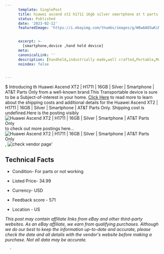 ```yaml
---
      template: SinglePost
      title: huawei ascend xt2 h1711 16gb silver smartphone at t parts only
      status: Published
      date: '2023-02-12'
      featuredImage: 'https://i.ebayimg.com/thumbs/images/g/W0wAAOSwKiNjl~GA/s-l225.jpg'
       

      excerpt: >-
        [smartphone,device ,hand held device]
      meta:
      canonicalLink: ''
      description: [handheld,industrially made,well crafted,Portable,Mobile,Compact,Convenient,Lightweight,Maneuverable,Man-portable,Miniature,Carriable,Hand-held,Light,Holdable,Transportable,Mobile device,Pocket-sized,On-the-go,Wireless,Cordless,Compact size,Convenient size, smartphone,device ,hand held device]
      noindex: false
      

---
```

$
      Introducing th Huawei Ascend XT2 | H1711 | 16GB | Silver | Smartphone | AT&T Parts Only from a well-known brand.This Transportable device  is sure to be a Subject-of-interest in your home. [Click Here](https://www.ebay.com/itm/175531079706?hash=item28de77b81a%3Ag%3AW0wAAOSwKiNjl%7EGA&mkevt=1&mkcid=1&mkrid=711-53200-19255-0&campid=%253CePNCampaignId%253E&customid=%253CreferenceId%253E&toolid=10049) to read more to learn about the shipping costs and additional details for the Huawei Ascend XT2 | H1711 | 16GB | Silver | Smartphone | AT&T Parts Only. Shipping cost is undefined.Here is the posting visibly ![Huawei Ascend XT2 | H1711 | 16GB | Silver | Smartphone | AT&T Parts Only](https://i.ebayimg.com/thumbs/images/g/W0wAAOSwKiNjl~GA/s-l225.jpg) to check out more postings here... ![Huawei Ascend XT2 | H1711 | 16GB | Silver | Smartphone | AT&T Parts Only](https://i.ebayimg.com/images/g/W0wAAOSwKiNjl~GA/s-l1200.jpg), ![check vendor page](https://origin-galleryplus.ebayimg.com/ws/web/175531079706_2_0_1/225x225.jpg,https://origin-galleryplus.ebayimg.com/ws/web/175531079706_3_0_1/225x225.jpg)'

      

 ## Technical Facts 



     
      

 - Condition- For parts or not working 


      

 - Listed Price- 34.99 


      

 - Currency- USD 


      

 - Feedback score - 571 


      

 - Location - US 


      
      

 *_This post may contain affiliate links from eBay and other third-party websites. As an eBay affiliate, we earn from qualifying purchases. Although we do our best to keep the information up-to-date and accurate, please check the date and all details with the vendor's website before making a purchase. Not all data may be accurate._*




      -
